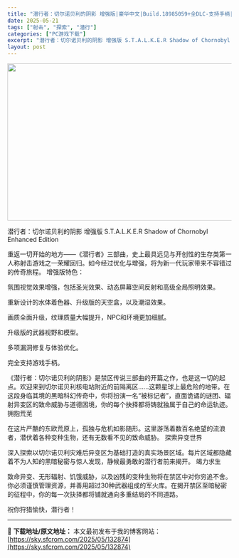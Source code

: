 ```yaml
---
title: "潜行者：切尔诺贝利的阴影 增强版|豪华中文|Build.18985059+全DLC-支持手柄|解压即撸|"
date: 2025-05-21
tags: ["射击", "探索", "潜行"]
categories: ["PC游戏下载"]
excerpt: "潜行者：切尔诺贝利的阴影 增强版 S.T.A.L.K.E.R Shadow of Chornobyl Enhanced Edition 重返一切开始的地方——《潜行者》三部曲，史上最具远见与开创性的生存类第一人称射击游戏之一荣耀回归。如今经过优化与增强，将为新一代玩家带来不容错过的传奇旅程。 增强版&hellip;"
layout: post
---
```


<img class="aligncenter size-full wp-image-132875" src="https://sky.sfcrom.com/wp-content/uploads/2025/05/2025052114153688.webp" alt="" width="616" height="353" />

潜行者：切尔诺贝利的阴影 增强版 S.T.A.L.K.E.R Shadow of Chornobyl Enhanced Edition

重返一切开始的地方——《潜行者》三部曲，史上最具远见与开创性的生存类第一人称射击游戏之一荣耀回归。如今经过优化与增强，将为新一代玩家带来不容错过的传奇旅程。
增强版特色：

氛围视觉效果增强，包括圣光效果、动态屏幕空间反射和高级全局照明效果。

重新设计的水体着色器、升级版的天空盒，以及潮湿效果。

画质全面升级，纹理质量大幅提升，NPC和环境更加细腻。

升级版的武器视野和模型。

多项漏洞修复与体验优化。

完全支持游戏手柄。

《潜行者：切尔诺贝利的阴影》是禁区传说三部曲的开篇之作，也是这一切的起点。欢迎来到切尔诺贝利核电站附近的前隔离区……这颗星球上最危险的地带。在这段身临其境的黑暗科幻传奇中，你将扮演一名“被标记者”，直面诡谲的谜团、辐射异变区的致命威胁与道德困境，你的每个抉择都将铸就独属于自己的命运轨迹。
拥抱荒芜

在这片严酷的东欧荒原上，孤独与危机如影随形。这里游荡着数百名绝望的流浪者，潜伏着各种变种生物，还有无数看不见的致命威胁。
探索异变世界

深入探索以切尔诺贝利灾难后异变区为基础打造的真实场景区域。每片区域都隐藏着不为人知的黑暗秘密与惊人发现，静候最勇敢的潜行者前来揭开。
竭力求生

致命异变、无形辐射、饥饿威胁，以及凶残的变种生物将在禁区中对你穷追不舍。你必须谨慎管理资源，并善用超过30种武器组成的军火库。在揭开禁区至暗秘密的征程中，你的每一次抉择都将铺就通向多重结局的不同道路。

祝你狩猎愉快，潜行者！

---
📖 **下载地址/原文地址：** 本文最初发布于我的博客网站：[https://sky.sfcrom.com/2025/05/132874](https://sky.sfcrom.com/2025/05/132874)
